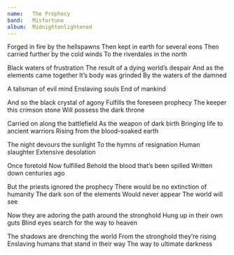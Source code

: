 ```yaml
---
name:   The Prophecy
band:   Misfortune
album:  Midnightenlightened
---
```


Forged in fire by the hellspawns
Then kept in earth for several eons
Then carried further by the cold winds
To the riverdales in the north

Black waters of frustration
The result of a dying world’s despair
And as the elements came together
It’s body was grinded
By the waters of the damned

A talisman of evil mind
Enslaving souls
End of mankind

And so the black crystal of agony
Fulfills the foreseen prophecy
The keeper this crimson stone
Will possess the dark throne

Carried on along the battlefield
As the weapon of dark birth
Bringing life to ancient warriors
Rising from the blood-soaked earth

The night devours the sunlight
To the hymns of resignation
Human slaughter
Extensive desolation

Once foretold
Now fulfilled
Behold the blood that’s been spilled
Written down centuries ago

But the priests ignored the prophecy
There would be no extinction of humanity
The dark son of the elements
Would never appear
The world will see

Now they are adoring the path around the stronghold
Hung up in their own guts
Blind eyes search for the way to heaven

The shadows are drenching the world
From the stronghold they’re rising
Enslaving humans that stand in their way
The way to ultimate darkness